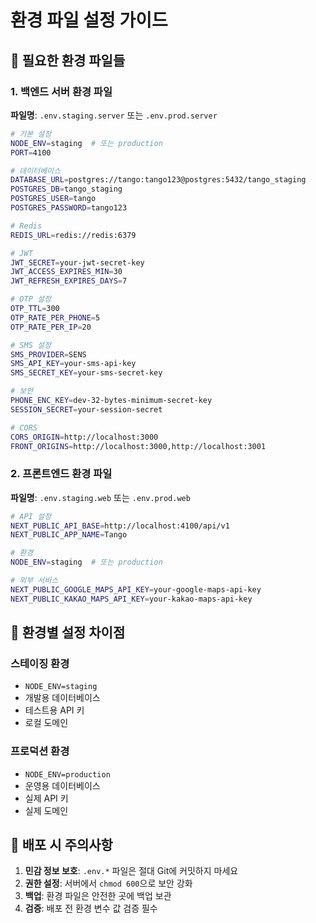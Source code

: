 # 환경 파일 설정 가이드

## 📁 필요한 환경 파일들

### 1. 백엔드 서버 환경 파일
**파일명**: `.env.staging.server` 또는 `.env.prod.server`

```bash
# 기본 설정
NODE_ENV=staging  # 또는 production
PORT=4100

# 데이터베이스
DATABASE_URL=postgres://tango:tango123@postgres:5432/tango_staging
POSTGRES_DB=tango_staging
POSTGRES_USER=tango
POSTGRES_PASSWORD=tango123

# Redis
REDIS_URL=redis://redis:6379

# JWT
JWT_SECRET=your-jwt-secret-key
JWT_ACCESS_EXPIRES_MIN=30
JWT_REFRESH_EXPIRES_DAYS=7

# OTP 설정
OTP_TTL=300
OTP_RATE_PER_PHONE=5
OTP_RATE_PER_IP=20

# SMS 설정
SMS_PROVIDER=SENS
SMS_API_KEY=your-sms-api-key
SMS_SECRET_KEY=your-sms-secret-key

# 보안
PHONE_ENC_KEY=dev-32-bytes-minimum-secret-key
SESSION_SECRET=your-session-secret

# CORS
CORS_ORIGIN=http://localhost:3000
FRONT_ORIGINS=http://localhost:3000,http://localhost:3001
```

### 2. 프론트엔드 환경 파일
**파일명**: `.env.staging.web` 또는 `.env.prod.web`

```bash
# API 설정
NEXT_PUBLIC_API_BASE=http://localhost:4100/api/v1
NEXT_PUBLIC_APP_NAME=Tango

# 환경
NODE_ENV=staging  # 또는 production

# 외부 서비스
NEXT_PUBLIC_GOOGLE_MAPS_API_KEY=your-google-maps-api-key
NEXT_PUBLIC_KAKAO_MAPS_API_KEY=your-kakao-maps-api-key
```

## 🔧 환경별 설정 차이점

### 스테이징 환경
- `NODE_ENV=staging`
- 개발용 데이터베이스
- 테스트용 API 키
- 로컬 도메인

### 프로덕션 환경
- `NODE_ENV=production`
- 운영용 데이터베이스
- 실제 API 키
- 실제 도메인

## 📝 배포 시 주의사항

1. **민감 정보 보호**: `.env.*` 파일은 절대 Git에 커밋하지 마세요
2. **권한 설정**: 서버에서 `chmod 600`으로 보안 강화
3. **백업**: 환경 파일은 안전한 곳에 백업 보관
4. **검증**: 배포 전 환경 변수 값 검증 필수




























